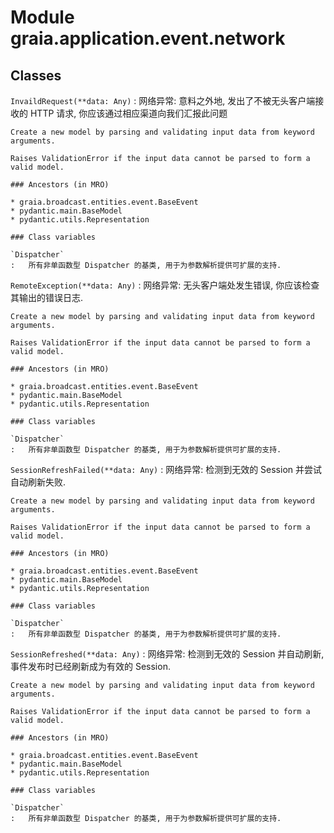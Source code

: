 Module graia.application.event.network
======================================

Classes
-------

`InvaildRequest(**data: Any)`
:   网络异常: 意料之外地, 发出了不被无头客户端接收的 HTTP 请求, 你应该通过相应渠道向我们汇报此问题
    
    Create a new model by parsing and validating input data from keyword arguments.
    
    Raises ValidationError if the input data cannot be parsed to form a valid model.

    ### Ancestors (in MRO)

    * graia.broadcast.entities.event.BaseEvent
    * pydantic.main.BaseModel
    * pydantic.utils.Representation

    ### Class variables

    `Dispatcher`
    :   所有非单函数型 Dispatcher 的基类, 用于为参数解析提供可扩展的支持.

`RemoteException(**data: Any)`
:   网络异常: 无头客户端处发生错误, 你应该检查其输出的错误日志.
    
    Create a new model by parsing and validating input data from keyword arguments.
    
    Raises ValidationError if the input data cannot be parsed to form a valid model.

    ### Ancestors (in MRO)

    * graia.broadcast.entities.event.BaseEvent
    * pydantic.main.BaseModel
    * pydantic.utils.Representation

    ### Class variables

    `Dispatcher`
    :   所有非单函数型 Dispatcher 的基类, 用于为参数解析提供可扩展的支持.

`SessionRefreshFailed(**data: Any)`
:   网络异常: 检测到无效的 Session 并尝试自动刷新失败.
    
    Create a new model by parsing and validating input data from keyword arguments.
    
    Raises ValidationError if the input data cannot be parsed to form a valid model.

    ### Ancestors (in MRO)

    * graia.broadcast.entities.event.BaseEvent
    * pydantic.main.BaseModel
    * pydantic.utils.Representation

    ### Class variables

    `Dispatcher`
    :   所有非单函数型 Dispatcher 的基类, 用于为参数解析提供可扩展的支持.

`SessionRefreshed(**data: Any)`
:   网络异常: 检测到无效的 Session 并自动刷新, 事件发布时已经刷新成为有效的 Session.
    
    Create a new model by parsing and validating input data from keyword arguments.
    
    Raises ValidationError if the input data cannot be parsed to form a valid model.

    ### Ancestors (in MRO)

    * graia.broadcast.entities.event.BaseEvent
    * pydantic.main.BaseModel
    * pydantic.utils.Representation

    ### Class variables

    `Dispatcher`
    :   所有非单函数型 Dispatcher 的基类, 用于为参数解析提供可扩展的支持.